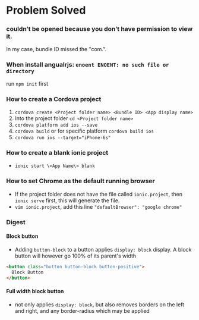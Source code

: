 # Problem Solved

### couldn’t be opened because you don’t have permission to view it.

In my case, bundle ID missed the "com.".

### When install angualrjs: `enoent ENOENT: no such file or directory`

run `npm init` first

### How to create a Cordova project

1. `cordova create <Project folder name> <Bundle ID> <App display name>`
2. Into the project folder `cd <Project folder name>`
3. `cordova platform add ios --save`
4. `cordova build` or for specific platform `cordova build ios`
5. `cordova run ios --target="iPhone-6s"`

### How to create a blank ionic project

- `ionic start \<App Name\> blank`

### How to set Chrome as the default running browser

- If the project folder does not have the file called `ionic.project`, then `ionic serve` first, this will generate the file.
- `vim ionic.project`, add this line `"defaultBrowser": "google chrome"`

### Digest

#### Block button
- Adding `button-block` to a button applies `display: block` display. A block button will however go 100% of its parent's width

```html
<button class="button button-block button-positive">
  Block Button
</button>
```

#### Full width block button

- not only applies `display: block`, but also removes borders on the left and right, and any border-radius which may be applied

